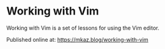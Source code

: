 
# Working with Vim

Working with Vim is a set of lessons for using the Vim editor.

Published online at: https://mkaz.blog/working-with-vim

